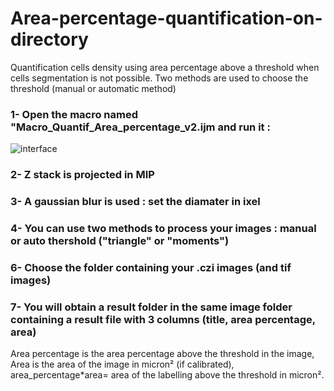 # Area-percentage-quantification-on-directory
Quantification  cells density using area percentage above a threshold when cells segmentation is not possible. Two methods are used to choose the threshold (manual or automatic method)

### 1- Open the macro named "Macro_Quantif_Area_percentage_v2.ijm and run it :
![interface](https://user-images.githubusercontent.com/41480459/228158116-d758b401-a873-45f5-ac9c-869ae67a495a.jpg)
### 2- Z stack is projected in MIP 
### 3- A gaussian blur is used : set the diamater in ixel
### 4- You can use two methods to process your images : manual or auto thershold  ("triangle" or "moments")
### 6- Choose the folder containing your .czi images (and tif images)
### 7- You will obtain a result folder in the same image folder containing a result file with 3 columns (title, area percentage, area) 
Area percentage is the area percentage above the threshold in the image, Area is the area of the image in micron² (if calibrated), area_percentage*area= area of the labelling above the threshold in micron².



